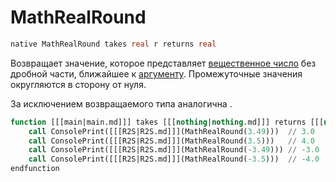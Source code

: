 # MathRealRound

```sql
native MathRealRound takes real r returns real
```

Возвращает значение, которое представляет [вещественное число](real.md) без дробной части, ближайшее
к [аргументу](arguments.md).
Промежуточные значения округляются в сторону от нуля.

За исключением возвращаемого типа аналогична [](MathRound.md).

```sql
function [[[main|main.md]]] takes [[[nothing|nothing.md]]] returns [[[nothing|nothing.md]]]
    call ConsolePrint([[[R2S|R2S.md]]](MathRealRound(3.49)))  // 3.0
    call ConsolePrint([[[R2S|R2S.md]]](MathRealRound(3.5)))   // 4.0
    call ConsolePrint([[[R2S|R2S.md]]](MathRealRound(-3.49))) // -3.0
    call ConsolePrint([[[R2S|R2S.md]]](MathRealRound(-3.5)))  // -4.0
endfunction
```
